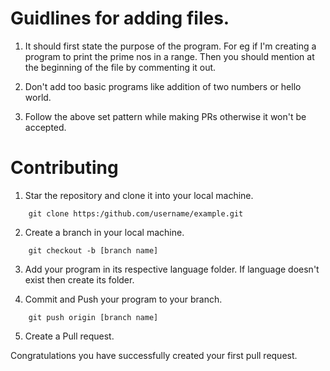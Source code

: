 # Guidlines for adding files.

1. It should first state the purpose of the program. For eg if I'm creating a program to print the    prime nos in a range. Then you should mention at the beginning of the file by commenting it out.

2. Don't add too basic programs like addition of two numbers or hello world.

3. Follow the above set pattern while making PRs otherwise it won't be accepted.

# Contributing

1. Star the repository and clone it into your local machine.
```
    git clone https:/github.com/username/example.git
```

2. Create a branch in your local machine.

``` 
    git checkout -b [branch name]
```

3. Add your program in its respective language folder. If language doesn't exist then create its folder.

4. Commit and Push your program to your branch.

```
    git push origin [branch name]
```
5. Create a Pull request.

Congratulations you have successfully created your first pull request.